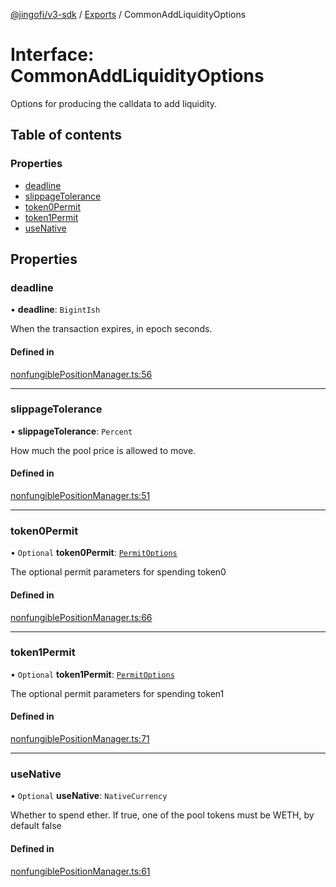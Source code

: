 [@jingofi/v3-sdk](../README.md) / [Exports](../modules.md) / CommonAddLiquidityOptions

# Interface: CommonAddLiquidityOptions

Options for producing the calldata to add liquidity.

## Table of contents

### Properties

- [deadline](CommonAddLiquidityOptions.md#deadline)
- [slippageTolerance](CommonAddLiquidityOptions.md#slippagetolerance)
- [token0Permit](CommonAddLiquidityOptions.md#token0permit)
- [token1Permit](CommonAddLiquidityOptions.md#token1permit)
- [useNative](CommonAddLiquidityOptions.md#usenative)

## Properties

### deadline

• **deadline**: `BigintIsh`

When the transaction expires, in epoch seconds.

#### Defined in

[nonfungiblePositionManager.ts:56](https://github.com/Jingo-Finance/v3-sdk/blob/08a7c05/src/nonfungiblePositionManager.ts#L56)

___

### slippageTolerance

• **slippageTolerance**: `Percent`

How much the pool price is allowed to move.

#### Defined in

[nonfungiblePositionManager.ts:51](https://github.com/Jingo-Finance/v3-sdk/blob/08a7c05/src/nonfungiblePositionManager.ts#L51)

___

### token0Permit

• `Optional` **token0Permit**: [`PermitOptions`](../modules.md#permitoptions)

The optional permit parameters for spending token0

#### Defined in

[nonfungiblePositionManager.ts:66](https://github.com/Jingo-Finance/v3-sdk/blob/08a7c05/src/nonfungiblePositionManager.ts#L66)

___

### token1Permit

• `Optional` **token1Permit**: [`PermitOptions`](../modules.md#permitoptions)

The optional permit parameters for spending token1

#### Defined in

[nonfungiblePositionManager.ts:71](https://github.com/Jingo-Finance/v3-sdk/blob/08a7c05/src/nonfungiblePositionManager.ts#L71)

___

### useNative

• `Optional` **useNative**: `NativeCurrency`

Whether to spend ether. If true, one of the pool tokens must be WETH, by default false

#### Defined in

[nonfungiblePositionManager.ts:61](https://github.com/Jingo-Finance/v3-sdk/blob/08a7c05/src/nonfungiblePositionManager.ts#L61)
